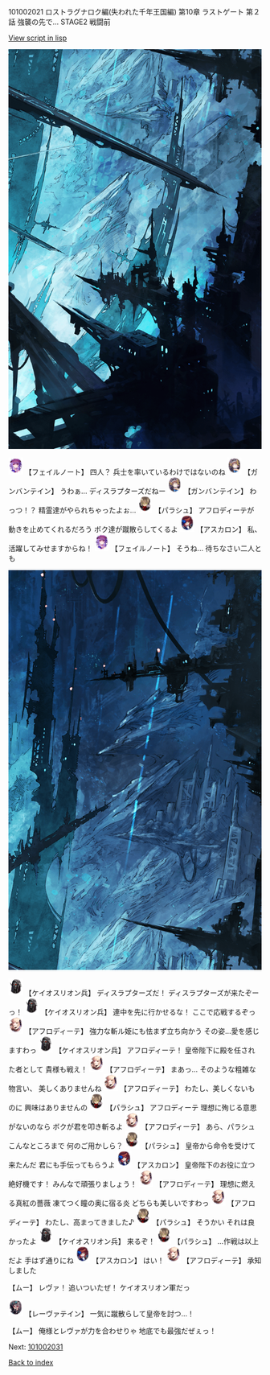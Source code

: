 101002021 ロストラグナロク編(失われた千年王国編) 第10章 ラストゲート 第２話 強襲の先で… STAGE2 戦闘前

[View script in lisp](../scripts/101002021.txt)

![underground_world_2.png](../images/backgrounds/underground_world_2.png)

<img src="../images/units/3401911.png" alt="3401911.png" height="34"/>
【フェイルノート】
四人？
兵士を率いているわけではないのね

<img src="../images/units/3600211.png" alt="3600211.png" height="34"/>
【ガンバンテイン】
うわぁ…
ディスラプターズだねー

<img src="../images/units/3600211.png" alt="3600211.png" height="34"/>
【ガンバンテイン】
わっつ！？
精霊達がやられちゃったよぉ…

<img src="../images/units/3200411.png" alt="3200411.png" height="34"/>
【パラシュ】
アフロディーテが
動きを止めてくれるだろう
ボク達が蹴散らしてくるよ

<img src="../images/units/3102311.png" alt="3102311.png" height="34"/>
【アスカロン】
私、活躍してみせますからね！

<img src="../images/units/3401911.png" alt="3401911.png" height="34"/>
【フェイルノート】
そうね…
待ちなさい二人とも

![underground_world_1.png](../images/backgrounds/underground_world_1.png)

<img src="../images/units/3820001.png" alt="3820001.png" height="34"/>
【ケイオスリオン兵】
ディスラプターズだ！
ディスラプターズが来たぞーっ！

<img src="../images/units/3820001.png" alt="3820001.png" height="34"/>
【ケイオスリオン兵】
連中を先に行かせるな！
ここで応戦するぞっ

<img src="../images/units/3401311.png" alt="3401311.png" height="34"/>
【アフロディーテ】
強力な斬ル姫にも怯まず立ち向かう
その姿…愛を感じますわっ

<img src="../images/units/3820001.png" alt="3820001.png" height="34"/>
【ケイオスリオン兵】
アフロディーテ！
皇帝陛下に殿を任された者として
貴様も戦え！

<img src="../images/units/3401311.png" alt="3401311.png" height="34"/>
【アフロディーテ】
まあっ…
そのような粗雑な物言い、
美しくありませんね

<img src="../images/units/3401311.png" alt="3401311.png" height="34"/>
【アフロディーテ】
わたし、美しくないものに
興味はありませんの

<img src="../images/units/3200411.png" alt="3200411.png" height="34"/>
【パラシュ】
アフロディーテ
理想に殉じる意思がないのなら
ボクが君を叩き斬るよ

<img src="../images/units/3401311.png" alt="3401311.png" height="34"/>
【アフロディーテ】
あら、パラシュ
こんなところまで
何のご用かしら？

<img src="../images/units/3200411.png" alt="3200411.png" height="34"/>
【パラシュ】
皇帝から命令を受けて来たんだ
君にも手伝ってもらうよ

<img src="../images/units/3102311.png" alt="3102311.png" height="34"/>
【アスカロン】
皇帝陛下のお役に立つ絶好機です！
みんなで頑張りましょう！

<img src="../images/units/3401311.png" alt="3401311.png" height="34"/>
【アフロディーテ】
理想に燃える真紅の薔薇
凍てつく瞳の奥に宿る炎
どちらも美しいですわっ

<img src="../images/units/3401311.png" alt="3401311.png" height="34"/>
【アフロディーテ】
わたし、高まってきました♪

<img src="../images/units/3200411.png" alt="3200411.png" height="34"/>
【パラシュ】
そうかい
それは良かったよ

<img src="../images/units/3820001.png" alt="3820001.png" height="34"/>
【ケイオスリオン兵】
来るぞ！

<img src="../images/units/3200411.png" alt="3200411.png" height="34"/>
【パラシュ】
…作戦は以上だよ
手はず通りにね

<img src="../images/units/3102311.png" alt="3102311.png" height="34"/>
【アスカロン】
はい！

<img src="../images/units/3401311.png" alt="3401311.png" height="34"/>
【アフロディーテ】
承知しました

【ムー】
レヴァ！
追いついたぜ！
ケイオスリオン軍だっ

<img src="../images/units/3100211.png" alt="3100211.png" height="34"/>
【レーヴァテイン】
一気に蹴散らして皇帝を討つ…！

【ムー】
俺様とレヴァが力を合わせりゃ
地底でも最強だぜぇっ！

Next: [101002031](101002031.md)

[Back to index](index.md)
